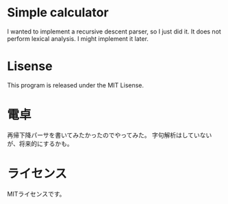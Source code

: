 # Simple calculator
I wanted to implement a recursive descent parser, so I just did it.
It does not perform lexical analysis. I might implement it later.

# Lisense
This program is released under the MIT Lisense.

# 電卓
再帰下降パーサを書いてみたかったのでやってみた。
字句解析はしていないが、将来的にするかも。

# ライセンス
MITライセンスです。
